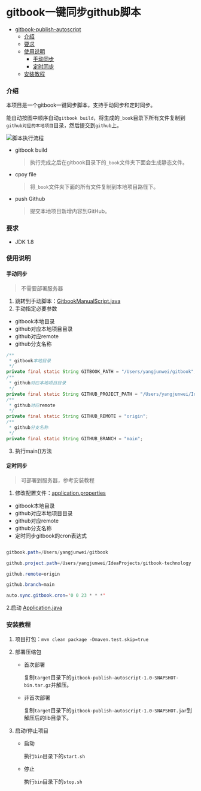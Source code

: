 

# gitbook一键同步github脚本

* [gitbook-publish-autoscript](#gitbook-publish-autoscript)
    * [介绍](#介绍)
    * [要求](#要求)
    * [使用说明](#使用说明)
      * [手动同步](#手动同步)
      * [定时同步](#定时同步)
    * [安装教程](#安装教程)


### 介绍

本项目是一个gitbook一键同步脚本，支持手动同步和定时同步。

能自动按图中顺序自动`gitbook build`，将生成的`_book`目录下所有文件复制到`github对应的本地项目`目录，然后提交到`github`上。

![脚本执行流程](https://cdn.jsdelivr.net/gh/AlbertYang0801/pic-bed@main/img/20210220183456.png)

- gitbook build

  > 执行完成之后在gitbook目录下的`_book`文件夹下面会生成静态文件。

- cpoy file

  > 将`_book`文件夹下面的所有文件复制到本地项目路径下。

- push Github

  > 提交本地项目新增内容到GitHub。



###  要求

- JDK 1.8

### 使用说明

#### 手动同步

> 不需要部署服务器

1.  跳转到手动脚本：[GitbookManualScript.java](src/main/java/com/albert/script/GitbookManualScript.java)
2.  手动指定必要参数

- gitbook本地目录
- github对应本地项目目录
- github对应remote
- github分支名称

```java
/**
 * gitbook本地目录
 */
private final static String GITBOOK_PATH = "/Users/yangjunwei/gitbook";
/**
 * github对应本地项目目录
 */
private final static String GITHUB_PROJECT_PATH = "/Users/yangjunwei/IdeaProjects/gitbook-technology";
/**
 * github对应remote
 */
private final static String GITHUB_REMOTE = "origin";
/**
 * github分支名称
 */
private final static String GITHUB_BRANCH = "main";
```

3. 执行main()方法

#### 定时同步

> 可部署到服务器，参考安装教程

1. 修改配置文件：[application.properties](config/application.properties)

- gitbook本地目录
- github对应本地项目目录
- github对应remote
- github分支名称
- 定时同步gitbook的cron表达式

```java

gitbook.path=/Users/yangjunwei/gitbook

github.project.path=/Users/yangjunwei/IdeaProjects/gitbook-technology

github.remote=origin

github.branch=main

auto.sync.gitbook.cron='0 0 23 * * *'
```

2.启动 [Application.java](src/main/java/com/albert/Application.java)

### 安装教程

1. 项目打包：`mvn clean package -Dmaven.test.skip=true`

2. 部署压缩包

   - 首次部署

     复制`target`目录下的`gitbook-publish-autoscript-1.0-SNAPSHOT-bin.tar.gz`并解压。

   - 非首次部署

     复制`target`目录下的`gitbook-publish-autoscript-1.0-SNAPSHOT.jar`到解压后的lib目录下。

3. 启动/停止项目

   - 启动

     执行`bin`目录下的`start.sh`

   - 停止

     执行`bin`目录下的`stop.sh`
